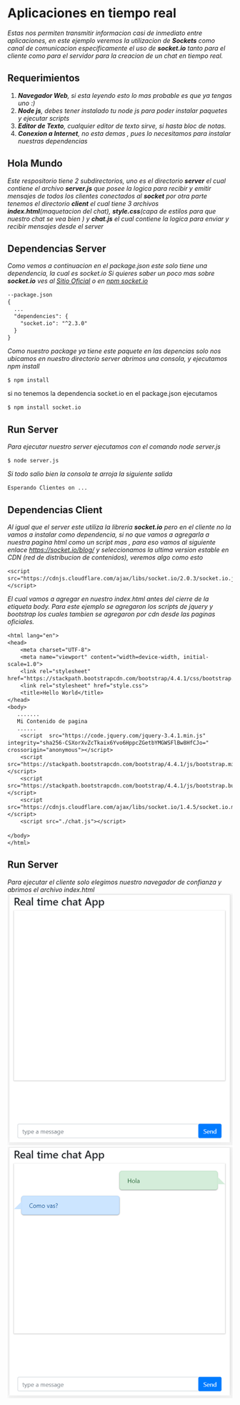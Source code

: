 # Aplicaciones en tiempo real 

_Estas nos permiten transmitir informacion casi de inmediato entre aplicaciones, en este ejemplo veremos la utilizacion de **Sockets** como canal de comunicacion especificamente el uso de **socket.io** tanto para el cliente como para el servidor para la creacion de un chat en tiempo real._

## Requerimientos
 1. _**Navegador Web**, si esta leyendo esto lo mas probable es que ya tengas uno :)_
 2. _**Node js**, debes tener instalado tu node js para poder instalar paquetes y ejecutar scripts_
 3. _**Editor de Texto**, cualquier editor de texto sirve, si hasta bloc de notas._
 4. _**Conexion a Internet**, no esta demas , pues lo necesitamos para instalar nuestras dependencias_

## Hola Mundo
_Este respositorio tiene 2 subdirectorios, uno es el directorio **server** el cual contiene el archivo **server.js** que posee la logica para recibir y emitir mensajes de todos los clientes conectados al **socket** por otra parte tenemos el directorio **client** el cual tiene 3 archivos **index.html**(maquetacion del chat), **style.css**(capa de estilos para que nuestro chat se vea bien ) y **chat.js** el cual contiene la logica para enviar y recibir mensajes desde el server_

## Dependencias Server 
_Como vemos a continuacion en el package.json este solo tiene una dependencia, la cual es socket.io_
_Si quieres saber un poco mas sobre  **socket.io** ves al [Sitio Oficial](https://socket.io/ "Socket IO") o en [npm socket.io](https://www.npmjs.com/package/socket.io "Socket IO")_
```
--package.json
{
  ...
  "dependencies": {
    "socket.io": "^2.3.0"
  }
}
```
_Como nuestro package ya tiene este paquete en las depencias solo nos ubicamos en nuestro directorio server abrimos una consola, y ejecutamos npm install_
```
$ npm install
```
si no tenemos la dependencia socket.io en el package.json ejecutamos
```
$ npm install socket.io
```
## Run Server 
_Para ejecutar nuestro server ejecutamos con el comando node server.js_
```
$ node server.js
```
_Si todo salio bien la consola te arroja la siguiente salida_
```
Esperando Clientes on ...
```

## Dependencias Client
_Al igual que el server este utiliza la libreria **socket.io** pero en el cliente no la vamos a instalar como dependencia, si no que vamos a agregarla a nuestra pagina html como un script mas , para eso  vamos al siguiente enlace
https://socket.io/blog/ y seleccionamos la ultima version estable en CDN (red de distribucion de contenidos), veremos algo como esto_
```
<script src="https://cdnjs.cloudflare.com/ajax/libs/socket.io/2.0.3/socket.io.js"></script>

```
_El cual vamos a agregar en nuestro index.html antes del cierre de la etiqueta body._
_Para este ejemplo se agregaron los scripts de jquery y bootstrap los cuales tambien se agregaron por cdn desde las paginas oficiales._

```<!DOCTYPE html>
<html lang="en">
<head>
    <meta charset="UTF-8">
    <meta name="viewport" content="width=device-width, initial-scale=1.0">
    <link rel="stylesheet" href="https://stackpath.bootstrapcdn.com/bootstrap/4.4.1/css/bootstrap.min.css">
    <link rel="stylesheet" href="style.css">
    <title>Hello World</title>
</head>
<body>
   .......
   Mi Contenido de pagina
   ......
    <script  src="https://code.jquery.com/jquery-3.4.1.min.js"  integrity="sha256-CSXorXvZcTkaix6Yvo6HppcZGetbYMGWSFlBw8HfCJo="  crossorigin="anonymous"></script>
    <script src="https://stackpath.bootstrapcdn.com/bootstrap/4.4.1/js/bootstrap.min.js"></script>
    <script src="https://stackpath.bootstrapcdn.com/bootstrap/4.4.1/js/bootstrap.bundle.min.js"></script>
    <script src="https://cdnjs.cloudflare.com/ajax/libs/socket.io/1.4.5/socket.io.min.js"></script>
    <script src="./chat.js"></script>

</body>
</html>
```

## Run Server 
_Para ejecutar el cliente solo elegimos nuestro navegador de confianza y abrimos el archivo index.html_
![Screenshot](capture.png)
![Screenshot](capture2.png)

